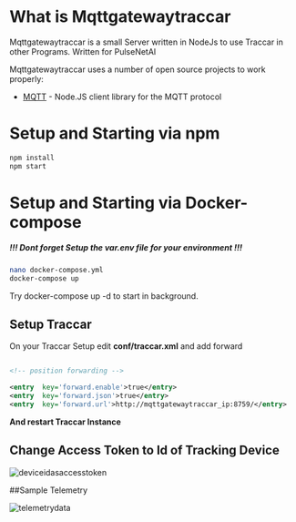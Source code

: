 # What is Mqttgatewaytraccar
  

Mqttgatewaytraccar is a small Server written in NodeJs to use Traccar in other Programs. Written for PulseNetAI
 

Mqttgatewaytraccar uses a number of open source projects to work properly:
  

*  [MQTT](https://www.npmjs.com/package/mqtt) - Node.JS client library for the MQTT protocol

# Setup and Starting via npm

```sh
npm install
npm start
```

# Setup and Starting via Docker-compose
##### !!! Dont forget Setup the var.env file for your environment !!!
```sh
nano docker-compose.yml
docker-compose up
```
 Try docker-compose up -d to start in background.


## Setup Traccar

On your Traccar Setup edit **conf/traccar.xml** and add forward

``` xml

<!-- position forwarding -->

<entry  key='forward.enable'>true</entry>
<entry  key='forward.json'>true</entry>
<entry  key='forward.url'>http://mqttgatewaytraccar_ip:8759/</entry>

```

**And restart Traccar Instance**

## Change Access Token to Id of Tracking Device

![deviceidasaccesstoken](https://user-images.githubusercontent.com/43235624/138587119-71a02117-de51-42b3-88c9-a8439b568444.png)

##Sample Telemetry

![telemetrydata](https://user-images.githubusercontent.com/43235624/138587162-71e47010-d32a-45dd-8c83-62a3a3a8969f.png)





